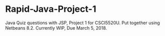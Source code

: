 # Rapid-Java-Project-1
Java Quiz questions with JSP, Project 1 for CSCI5520U. Put together using Netbeans 8.2.
Currently WIP, Due March 5, 2018.
